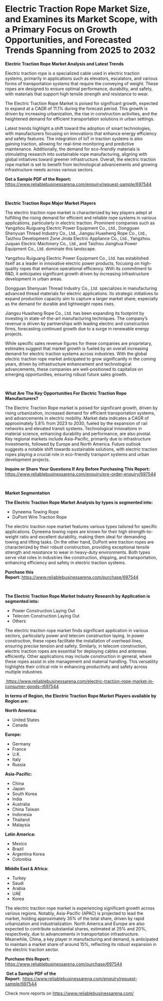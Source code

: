 <p><h1>Electric Traction Rope Market Size, and Examines its Market Scope, with a Primary Focus on Growth Opportunities, and Forecasted Trends Spanning from 2025 to 2032</h1></p><p><strong>Electric Traction Rope Market Analysis and Latest Trends</strong></p>
<p><p>Electric traction rope is a specialized cable used in electric traction systems, primarily in applications such as elevators, escalators, and various forms of transportation systems that require the conveying of weight. These ropes are designed to ensure optimal performance, durability, and safety, with materials that support high tensile strength and resistance to wear.</p><p>The Electric Traction Rope Market is poised for significant growth, expected to expand at a CAGR of 11.1% during the forecast period. This growth is driven by increasing urbanization, the rise in construction activities, and the heightened demand for efficient transportation solutions in urban settings. </p><p>Latest trends highlight a shift toward the adoption of smart technologies, with manufacturers focusing on innovations that enhance energy efficiency and safety features. The integration of IoT in traction systems is also gaining traction, allowing for real-time monitoring and predictive maintenance. Additionally, the demand for eco-friendly materials is stimulating research into sustainable rope manufacturing, aligning with global initiatives toward greener infrastructure. Overall, the electric traction rope market is set to benefit from technological advancements and growing infrastructure needs across various sectors.</p></p>
<p><strong>Get a Sample PDF of the Report:&nbsp;</strong> <a href="https://www.reliablebusinessarena.com/enquiry/request-sample/697544?utm_campaign=2182&utm_medium=2&utm_source=Github&utm_content=ia&utm_term=23032025&utm_id=electric-traction-rope">https://www.reliablebusinessarena.com/enquiry/request-sample/697544</a></p>
<p>&nbsp;</p>
<p><strong>Electric Traction Rope Major Market Players</strong></p>
<p><p>The electric traction rope market is characterized by key players adept at fulfilling the rising demand for efficient and reliable rope systems in various applications, particularly in electric traction. Prominent companies such as Yangzhou Ruiguang Electric Power Equipment Co., Ltd., Dongguan Shenyuan Thread Industry Co., Ltd., Jiangsu Huasheng Rope Co., Ltd., Taizhou Development Zone Jinda Electric Appliance Co., Ltd., Yangzhou Juquan Electric Machinery Co., Ltd., and Taizhou Jianghua Power Equipment Co., Ltd. dominate this landscape.</p><p>Yangzhou Ruiguang Electric Power Equipment Co., Ltd. has established itself as a leader in innovative electric power products, focusing on high-quality ropes that enhance operational efficiency. With its commitment to R&D, it anticipates significant growth driven by increasing infrastructure development in urban areas.</p><p>Dongguan Shenyuan Thread Industry Co., Ltd. specializes in manufacturing advanced thread materials for electric applications. Its strategic initiatives to expand production capacity aim to capture a larger market share, especially as the demand for durable and lightweight ropes rises.</p><p>Jiangsu Huasheng Rope Co., Ltd. has been expanding its footprint by investing in state-of-the-art manufacturing techniques. The company’s revenue is driven by partnerships with leading electric and construction firms, forecasting continued growth due to a surge in renewable energy projects.</p><p>While specific sales revenue figures for these companies are proprietary, estimates suggest that market growth is fueled by an overall increasing demand for electric traction systems across industries. With the global electric traction rope market anticipated to grow significantly in the coming years, driven by infrastructure enhancement and technological advancements, these companies are well-positioned to capitalize on emerging opportunities, ensuring robust future sales growth.</p></p>
<p>&nbsp;</p>
<p><strong>What Are The Key Opportunities For Electric Traction Rope Manufacturers?</strong></p>
<p><p>The Electric Traction Rope market is poised for significant growth, driven by rising urbanization, increased demand for efficient transportation systems, and advancements in electric mobility. Market data indicates a CAGR of approximately 5.8% from 2023 to 2030, fueled by the expansion of rail networks and elevated transit systems. Technological innovations in material science, enhancing durability and performance, are also pivotal. Key regional markets include Asia-Pacific, primarily due to infrastructure investments, followed by Europe and North America. Future outlook suggests a notable shift towards sustainable solutions, with electric traction ropes playing a crucial role in eco-friendly transport systems and urban development projects.</p></p>
<p><strong>Inquire or Share Your Questions If Any Before Purchasing This Report:</strong> <a href="https://www.reliablebusinessarena.com/enquiry/pre-order-enquiry/697544?utm_campaign=2182&utm_medium=2&utm_source=Github&utm_content=ia&utm_term=23032025&utm_id=electric-traction-rope">https://www.reliablebusinessarena.com/enquiry/pre-order-enquiry/697544</a></p>
<p>&nbsp;</p>
<p><strong>Market Segmentation</strong></p>
<p><strong>The Electric Traction Rope Market Analysis by types is segmented into:</strong></p>
<p><ul><li>Dyneema Towing Rope</li><li>DuPont Wire Traction Rope</li></ul></p>
<p><p>The electric traction rope market features various types tailored for specific applications. Dyneema towing ropes are known for their high strength-to-weight ratio and excellent durability, making them ideal for demanding towing and lifting tasks. On the other hand, DuPont wire traction ropes are characterized by their robust construction, providing exceptional tensile strength and resistance to wear in heavy-duty environments. Both types serve vital roles in industries like construction, shipping, and transportation, enhancing efficiency and safety in electric traction systems.</p></p>
<p><strong>Purchase this Report:&nbsp;</strong><a href="https://www.reliablebusinessarena.com/purchase/697544?utm_campaign=2182&utm_medium=2&utm_source=Github&utm_content=ia&utm_term=23032025&utm_id=electric-traction-rope">https://www.reliablebusinessarena.com/purchase/697544</a></p>
<p>&nbsp;</p>
<p><strong>The Electric Traction Rope Market Industry Research by Application is segmented into:</strong></p>
<p><ul><li>Power Construction Laying Out</li><li>Telecom Construction Laying Out</li><li>Others</li></ul></p>
<p><p>The electric traction rope market finds significant application in various sectors, particularly power and telecom construction laying. In power construction, these ropes facilitate the installation of overhead lines, ensuring precise tension and safety. Similarly, in telecom construction, electric traction ropes are essential for deploying cables and antennas efficiently. Other applications may include construction in general, where these ropes assist in site management and material handling. This versatility highlights their critical role in enhancing productivity and safety across multiple industries.</p></p>
<p><a href="https://www.reliablebusinessarena.com/electric-traction-rope-market-in-consumer-goods-r697544?utm_campaign=2182&utm_medium=2&utm_source=Github&utm_content=ia&utm_term=23032025&utm_id=electric-traction-rope">&nbsp;https://www.reliablebusinessarena.com/electric-traction-rope-market-in-consumer-goods-r697544</a></p>
<p><strong>In terms of Region, the Electric Traction Rope Market Players available by Region are:</strong></p>
<p>
    <p> <strong> North America: </strong>
        <ul>
            <li>United States</li>
            <li>Canada</li>
        </ul>
        </p> 
    <p> <strong> Europe: </strong>
        <ul>
            <li>Germany</li>
            <li>France</li>
            <li>U.K.</li>
            <li>Italy</li>
            <li>Russia</li>
        </ul>
        </p> 
    <p> <strong> Asia-Pacific: </strong>
        <ul>
            <li>China</li>
            <li>Japan</li>
            <li>South Korea</li>
            <li>India</li>
            <li>Australia</li>
            <li>China Taiwan</li>
            <li>Indonesia</li>
            <li>Thailand</li>
            <li>Malaysia</li>
        </ul>
        </p> 
    <p> <strong> Latin America: </strong>
        <ul>
            <li>Mexico</li>
            <li>Brazil</li>
            <li>Argentina Korea</li>
            <li>Colombia</li>
        </ul>
        </p> 
    <p> <strong> Middle East & Africa: </strong>
        <ul>
            <li>Turkey</li>
            <li>Saudi</li>
            <li>Arabia</li>
            <li>UAE</li>
            <li>Korea</li>
        </ul>
    </p>
    </p>
<p><p>The electric traction rope market is experiencing significant growth across various regions. Notably, Asia-Pacific (APAC) is projected to lead the market, holding approximately 35% of the total share, driven by rapid urbanization and industrialization. North America and Europe are also expected to contribute substantial shares, estimated at 25% and 20%, respectively, due to advancements in transportation infrastructure. Meanwhile, China, a key player in manufacturing and demand, is anticipated to maintain a market share of around 15%, reflecting its robust expansion in the electric traction sector.</p></p>
<p><strong>Purchase this Report: </strong><a href="https://www.reliablebusinessarena.com/purchase/697544?utm_campaign=2182&utm_medium=2&utm_source=Github&utm_content=ia&utm_term=23032025&utm_id=electric-traction-rope">https://www.reliablebusinessarena.com/purchase/697544</a></p>
<p>&nbsp;<strong>Get a Sample PDF of the Report:&nbsp;&nbsp;</strong><a href="https://www.reliablebusinessarena.com/enquiry/request-sample/697544?utm_campaign=2182&utm_medium=2&utm_source=Github&utm_content=ia&utm_term=23032025&utm_id=electric-traction-rope">https://www.reliablebusinessarena.com/enquiry/request-sample/697544</a></p>
<p><strong></strong></p>
<p>Check more reports on <a href="https://www.reliablebusinessarena.com/?utm_campaign=2182&utm_medium=2&utm_source=Github&utm_content=ia&utm_term=23032025&utm_id=electric-traction-rope">https://www.reliablebusinessarena.com/</a></p>